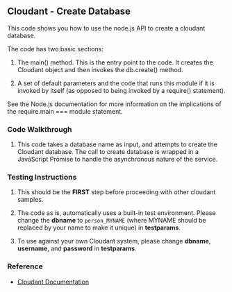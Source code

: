 ## Cloudant - Create Database

This code shows you how to use the node.js API to create a cloudant database. 

The code has two basic sections:

1. The main() method. This is the entry point to the code. It creates the Cloudant object and then invokes the db.create() method.

2. A set of default parameters and the code that runs this module if it is invoked by itself (as opposed to being invoked by a require() statement).

See the Node.js documentation for more information on the implications of the require.main === module statement.

### Code Walkthrough
1. This code takes a database name as input, and attempts to create the Cloudant database. The call to create database is wrapped in a JavaScript Promise to handle the asynchronous nature of the service.

### Testing Instructions
1. This should be the **FIRST** step before proceeding with other cloudant samples.

2. The code as is, automatically uses a built-in test environment. Please change the **dbname** to `person_MYNAME` (where MYNAME should be replaced by your name to make it unique) in **testparams**. 

3. To use against your own Cloudant system, please change **dbname**, **username**, and **password** in **testparams**.

### Reference
* [Cloudant Documentation](https://docs.cloudant.com/)